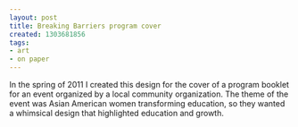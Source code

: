 ```yaml
---
layout: post
title: Breaking Barriers program cover
created: 1303681856
tags:
- art
- on paper
---
```

In the spring of 2011 I created this design for the cover of a program booklet for an event organized by a local community organization. The theme of the event was Asian American women transforming education, so they wanted a whimsical design that highlighted education and growth. 
